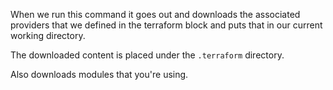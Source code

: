 When we run this command it goes out and downloads the associated providers that we defined in the terraform block and puts that in our current working directory.

The downloaded content is placed under the `.terraform` directory.

Also downloads modules that you're using.